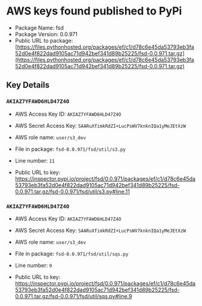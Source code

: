 # AWS keys found published to PyPi

* Package Name: fsd
* Package Version: 0.0.971
* Public URL to package: [https://files.pythonhosted.org/packages/ef/c1/d78c6e45da53793eb3fa52d0e4f822dad9105ac71d942bef341d89b25225/fsd-0.0.971.tar.gz](https://files.pythonhosted.org/packages/ef/c1/d78c6e45da53793eb3fa52d0e4f822dad9105ac71d942bef341d89b25225/fsd-0.0.971.tar.gz)

## Key Details

### `AKIAZ7YFAWD6HLD47Z4O`

* AWS Access Key ID: `AKIAZ7YFAWD6HLD47Z4O`
* AWS Secret Access Key: `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` 
* AWS role name: `user/s3_dev`
* File in package: `fsd-0.0.971/fsd/util/s3.py`
* Line number: `11`

* Public URL to key: https://inspector.pypi.io/project/fsd/0.0.971/packages/ef/c1/d78c6e45da53793eb3fa52d0e4f822dad9105ac71d942bef341d89b25225/fsd-0.0.971.tar.gz/fsd-0.0.971/fsd/util/s3.py#line.11



### `AKIAZ7YFAWD6HLD47Z4O`

* AWS Access Key ID: `AKIAZ7YFAWD6HLD47Z4O`
* AWS Secret Access Key: `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` 
* AWS role name: `user/s3_dev`
* File in package: `fsd-0.0.971/fsd/util/sqs.py`
* Line number: `9`

* Public URL to key: https://inspector.pypi.io/project/fsd/0.0.971/packages/ef/c1/d78c6e45da53793eb3fa52d0e4f822dad9105ac71d942bef341d89b25225/fsd-0.0.971.tar.gz/fsd-0.0.971/fsd/util/sqs.py#line.9


